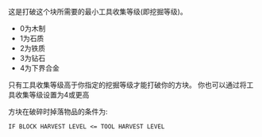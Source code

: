 这是打破这个块所需要的最小工具收集等级(即挖掘等级)。

* 0为木制
* 1为石质
* 2为铁质
* 3为钻石
* 4为下界合金

只有工具收集等级高于你指定的挖掘等级才能打破你的方块。 你也可以通过将工具收集等级设置为4或更高

方块在破碎时掉落物品的条件为:

`IF BLOCK HARVEST LEVEL <= TOOL HARVEST LEVEL`
